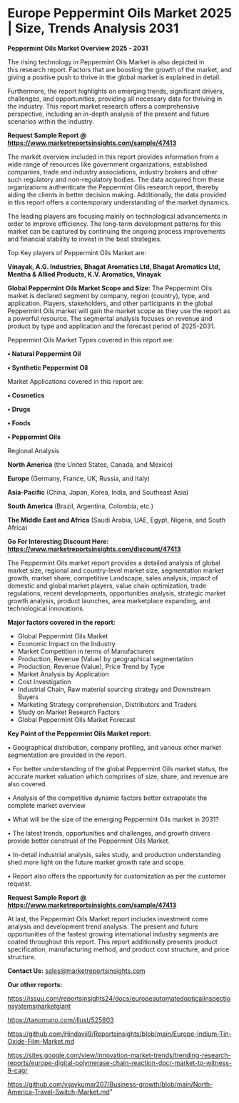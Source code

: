 # Europe Peppermint Oils Market 2025 | Size, Trends Analysis 2031

<Strong> Peppermint Oils Market Overview 2025 - 2031</strong>

The rising technology in Peppermint Oils Market is also depicted in this research report. Factors that are boosting the growth of the market, and giving a positive push to thrive in the global market is explained in detail.

Furthermore, the report highlights on emerging trends, significant drivers, challenges, and opportunities, providing all necessary data for thriving in the industry. This report market research offers a comprehensive perspective, including an in-depth analysis of the present and future scenarios within the industry.

<strong>Request Sample Report @ <a href=https://www.marketreportsinsights.com/sample/47413>https://www.marketreportsinsights.com/sample/47413</a></strong>

The market overview included in this report provides information from a wide range of resources like government organizations, established companies, trade and industry associations, industry brokers and other such regulatory and non-regulatory bodies. The data acquired from these organizations authenticate the Peppermint Oils research report, thereby aiding the clients in better decision making. Additionally, the data provided in this report offers a contemporary understanding of the market dynamics.

The leading players are focusing mainly on technological advancements in order to improve efficiency. The long-term development patterns for this market can be captured by continuing the ongoing process improvements and financial stability to invest in the best strategies.

Top Key players of Peppermint Oils Market are:

<strong>Vinayak, A.G. Industries, Bhagat Aromatics Ltd, Bhagat Aromatics Ltd, Mentha & Allied Products, K.V. Aromatics, Vinayak</strong>

<strong><b>Global Peppermint Oils Market Scope and Size:</b></strong>
The Peppermint Oils market is declared segment by company, region (country), type, and application. Players, stakeholders, and other participants in the global Peppermint Oils market will gain the market scope as they use the report as a powerful resource. The segmental analysis focuses on revenue and product by type and application and the forecast period of 2025-2031.

Peppermint Oils Market Types covered in this report are:

<strong>•  Natural Peppermint Oil

•  Synthetic Peppermint Oil</strong>

Market Applications covered in this report are:

<strong>•  Cosmetics

•  Drugs

•  Foods

•  Peppermint Oils</strong> 

Regional Analysis

<strong>North America</strong> (the United States, Canada, and Mexico)

<strong>Europe</strong> (Germany, France, UK, Russia, and Italy)

<strong>Asia-Pacific</strong> (China, Japan, Korea, India, and Southeast Asia)

<strong>South America</strong> (Brazil, Argentina, Colombia, etc.)

<strong>The Middle East and Africa</strong> (Saudi Arabia, UAE, Egypt, Nigeria, and South Africa)

<strong>Go For Interesting Discount Here: <a href=https://www.marketreportsinsights.com/discount/47413>https://www.marketreportsinsights.com/discount/47413</a></strong>

The Peppermint Oils market report provides a detailed analysis of global market size, regional and country-level market size, segmentation market growth, market share, competitive Landscape, sales analysis, impact of domestic and global market players, value chain optimization, trade regulations, recent developments, opportunities analysis, strategic market growth analysis, product launches, area marketplace expanding, and technological innovations.

<strong><b>Major factors covered in the report:</b></strong>
<ul>
  <li>Global Peppermint Oils Market </li>
  <li>Economic Impact on the Industry</li>
  <li>Market Competition in terms of Manufacturers</li>
  <li>Production, Revenue (Value) by geographical segmentation</li>
  <li>Production, Revenue (Value), Price Trend by Type</li>
  <li>Market Analysis by Application</li>
  <li>Cost Investigation</li>
  <li>Industrial Chain, Raw material sourcing strategy and Downstream Buyers</li>
  <li>Marketing Strategy comprehension, Distributors and Traders</li>
  <li>Study on Market Research Factors</li>
  <li>Global Peppermint Oils Market Forecast</li>
</ul>

<strong><b>Key Point of the Peppermint Oils Market report:</b></strong>

• Geographical distribution, company profiling, and various other market segmentation are provided in the report.

• For better understanding of the global Peppermint Oils market status, the accurate market valuation which comprises of size, share, and revenue are also covered.

• Analysis of the competitive dynamic factors better extrapolate the complete market overview

• What will be the size of the emerging Peppermint Oils market in 2031?

• The latest trends, opportunities and challenges, and growth drivers provide better construal of the Peppermint Oils Market.

• In-detail industrial analysis, sales study, and production understanding shed more light on the future market growth rate and scope.

• Report also offers the opportunity for customization as per the customer request.

<strong>Request Sample Report @ <a href=https://www.marketreportsinsights.com/sample/47413>https://www.marketreportsinsights.com/sample/47413</a></strong>

At last, the Peppermint Oils Market report includes investment come analysis and development trend analysis. The present and future opportunities of the fastest growing international industry segments are coated throughout this report. This report additionally presents product specification, manufacturing method, and product cost structure, and price structure.

<strong>Contact Us:</strong>
sales@marketreportsinsights.com

<strong>Our other reports:</strong>

<a href=https://issuu.com/reportsinsights24/docs/europeautomatedopticalinspectionsystemsmarketgiant>https://issuu.com/reportsinsights24/docs/europeautomatedopticalinspectionsystemsmarketgiant</a>

<a href=https://tanomuno.com/illust/525803>https://tanomuno.com/illust/525803</a>

<a href=https://github.com/Hindavii9/Reportsinsights/blob/main/Europe-Indium-Tin-Oxide-Film-Market.md>https://github.com/Hindavii9/Reportsinsights/blob/main/Europe-Indium-Tin-Oxide-Film-Market.md</a>

<a href=https://sites.google.com/view/innovation-market-trends/trending-research-reports/europe-digital-polymerase-chain-reaction-dpcr-market-to-witness-9-cagr>https://sites.google.com/view/innovation-market-trends/trending-research-reports/europe-digital-polymerase-chain-reaction-dpcr-market-to-witness-9-cagr</a>

<a href=https://github.com/vijaykumar207/Business-growth/blob/main/North-America-Travel-Switch-Market.md>https://github.com/vijaykumar207/Business-growth/blob/main/North-America-Travel-Switch-Market.md</a>"
